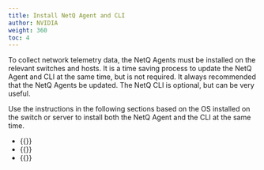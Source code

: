 ```yaml
---
title: Install NetQ Agent and CLI
author: NVIDIA
weight: 360
toc: 4
---
```

To collect network telemetry data, the NetQ Agents must be installed on the relevant switches and hosts. It is a time saving process to update the NetQ Agent and CLI at the same time, but is not required. It always recommended that the NetQ Agents be updated. The NetQ CLI is optional, but can be very useful.

Use the instructions in the following sections based on the OS installed on the switch or server to install both the NetQ Agent and the CLI at the same time.

- {{<link title="Install and Configure the NetQ CLI on Cumulus Linux Switches" text="Cumulus Linux">}}
- {{<link title="Install and Configure the NetQ CLI on Ubuntu Servers" text="Ubuntu">}}
- {{<link title="Install and Configure the NetQ CLI on RHEL and CentOS Servers" text="Red Hat or CentOS">}}
